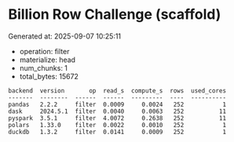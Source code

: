# Billion Row Challenge (scaffold)

Generated at: 2025-09-07 10:25:11

- operation: filter
- materialize: head
- num_chunks: 1
- total_bytes: 15672

```text
backend  version       op  read_s  compute_s  rows  used_cores
-------  --------  ------  ------  ---------  ----  ----------
pandas   2.2.2     filter  0.0009     0.0024   252           1
dask     2024.5.1  filter  0.0040     0.0063   252          11
pyspark  3.5.1     filter  4.0072     0.2638   252          11
polars   1.33.0    filter  0.0022     0.0010   252           1
duckdb   1.3.2     filter  0.0141     0.0009   252           1
```
